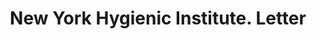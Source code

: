 ---
doi: 10.7916/D85B1DK0
date_other: '1870'
date_other_textual: 1870-1879
form: correspondence
genre:
- Letters (correspondence)
name:
- New York Hygienic Institute
object_in_context_url: https://biggert.cul.columbia.edu/items/view/ave_biggert_01081
subject_hierarchical_geographic:
- New York, New York, United States
subject_name:
- New York Hygienic Institute
title: New York Hygienic Institute. Letter
sort_title: New York Hygienic Institute. Letter
call_number: ave_biggert_01081
coordinates:
- 40.71277777777778,-74.00583333333333
pid: ave_biggert_01081
identifiers: ave_biggert_01081
thumbnail: https://derivativo-2.library.columbia.edu/iiif/2/ldpd:344805/full/!256,256/0/native.jpg
permalink: /biggert/ave_biggert_01081/
layout: iiif-image-page
---